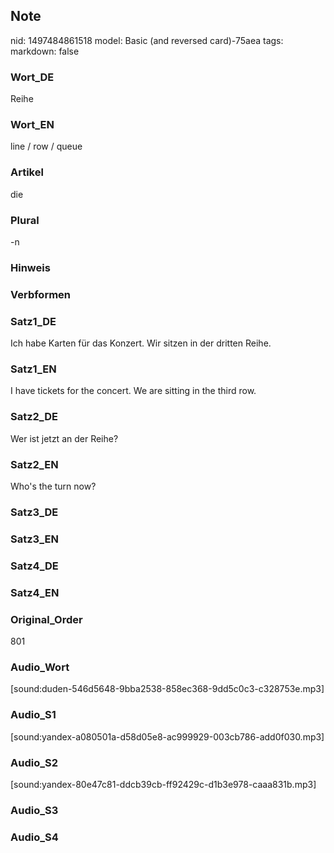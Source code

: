 ## Note
nid: 1497484861518
model: Basic (and reversed card)-75aea
tags: 
markdown: false

### Wort_DE
Reihe

### Wort_EN
line / row / queue

### Artikel
die

### Plural
-n

### Hinweis


### Verbformen


### Satz1_DE
Ich habe Karten für das Konzert. Wir sitzen in der dritten Reihe.

### Satz1_EN
I have tickets for the concert. We are sitting in the third row.

### Satz2_DE
Wer ist jetzt an der Reihe?

### Satz2_EN
Who's the turn now?

### Satz3_DE


### Satz3_EN


### Satz4_DE


### Satz4_EN


### Original_Order
801

### Audio_Wort
[sound:duden-546d5648-9bba2538-858ec368-9dd5c0c3-c328753e.mp3]

### Audio_S1
[sound:yandex-a080501a-d58d05e8-ac999929-003cb786-add0f030.mp3]

### Audio_S2
[sound:yandex-80e47c81-ddcb39cb-ff92429c-d1b3e978-caaa831b.mp3]

### Audio_S3


### Audio_S4


